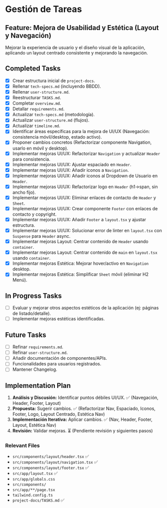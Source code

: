 # Gestión de Tareas

## Feature: Mejora de Usabilidad y Estética (Layout y Navegación)

Mejorar la experiencia de usuario y el diseño visual de la aplicación, aplicando un layout centrado consistente y mejorando la navegación.

## Completed Tasks

- [x] Crear estructura inicial de `project-docs`.
- [x] Rellenar `tech-specs.md` (incluyendo BBDD).
- [x] Rellenar `user-structure.md`.
- [x] Reestructurar `TASKS.md`.
- [x] Completar `overview.md`.
- [x] Detallar `requirements.md`.
- [x] Actualizar `tech-specs.md` (metodología).
- [x] Actualizar `user-structure.md` (flujos).
- [x] Actualizar `timeline.md`.
- [x] Identificar áreas específicas para la mejora de UI/UX (Navegación: consistencia móvil/desktop, estado activo).
- [x] Proponer cambios concretos (Refactorizar componente Navigation, usarlo en móvil y desktop).
- [x] Implementar mejoras UI/UX: Refactorizar `Navigation` y actualizar `Header` para consistencia.
- [x] Implementar mejoras UI/UX: Ajustar espaciado en `Header`.
- [x] Implementar mejoras UI/UX: Añadir iconos a `Navigation`.
- [x] Implementar mejoras UI/UX: Añadir iconos al Dropdown de Usuario en `Header`.
- [x] Implementar mejoras UI/UX: Refactorizar logo en `Header` (h1->span, sin ancho fijo).
- [x] Implementar mejoras UI/UX: Eliminar enlaces de contacto de `Header` y `Sheet`.
- [x] Implementar mejoras UI/UX: Crear componente `Footer` con enlaces de contacto y copyright.
- [x] Implementar mejoras UI/UX: Añadir `Footer` a `layout.tsx` y ajustar estructura.
- [x] Implementar mejoras UI/UX: Solucionar error de linter en `layout.tsx` con `Suspense` para `Header` async.
- [x] Implementar mejoras Layout: Centrar contenido de `Header` usando `container`.
- [x] Implementar mejoras Layout: Centrar contenido de `main` en `layout.tsx` usando `container`.
- [x] Implementar mejoras Estética: Mejorar hover/activo en `Navigation` desktop.
- [x] Implementar mejoras Estética: Simplificar `Sheet` móvil (eliminar H2 Menú).

## In Progress Tasks

- [ ] Evaluar y mejorar otros aspectos estéticos de la aplicación (ej: páginas de listado/detalle).
- [ ] Implementar mejoras estéticas identificadas.

## Future Tasks

- [ ] Refinar `requirements.md`.
- [ ] Refinar `user-structure.md`.
- [ ] Añadir documentación de componentes/APIs.
- [ ] Funcionalidades para usuarios registrados.
- [ ] Mantener Changelog.

## Implementation Plan

1.  **Análisis y Discusión:** Identificar puntos débiles UI/UX. ✅ (Navegación, Header, Footer, Layout)
2.  **Propuesta:** Sugerir cambios. ✅ (Refactorizar Nav, Espaciado, Iconos, Footer, Logo, Layout Centrado, Estética Nav)
3.  **Implementación Iterativa:** Aplicar cambios. ✅ (Nav, Header, Footer, Layout, Estética Nav)
4.  **Revisión:** Validar mejoras. ⏳ (Pendiente revisión y siguientes pasos)

### Relevant Files

- `src/components/layout/header.tsx` ✅
- `src/components/layout/navigation.tsx` ✅
- `src/components/layout/footer.tsx` ✅
- `src/app/layout.tsx` ✅
- `src/app/globals.css`
- `src/components/`
- `src/app/**/page.tsx`
- `tailwind.config.ts`
- `project-docs/TASKS.md` ✅
